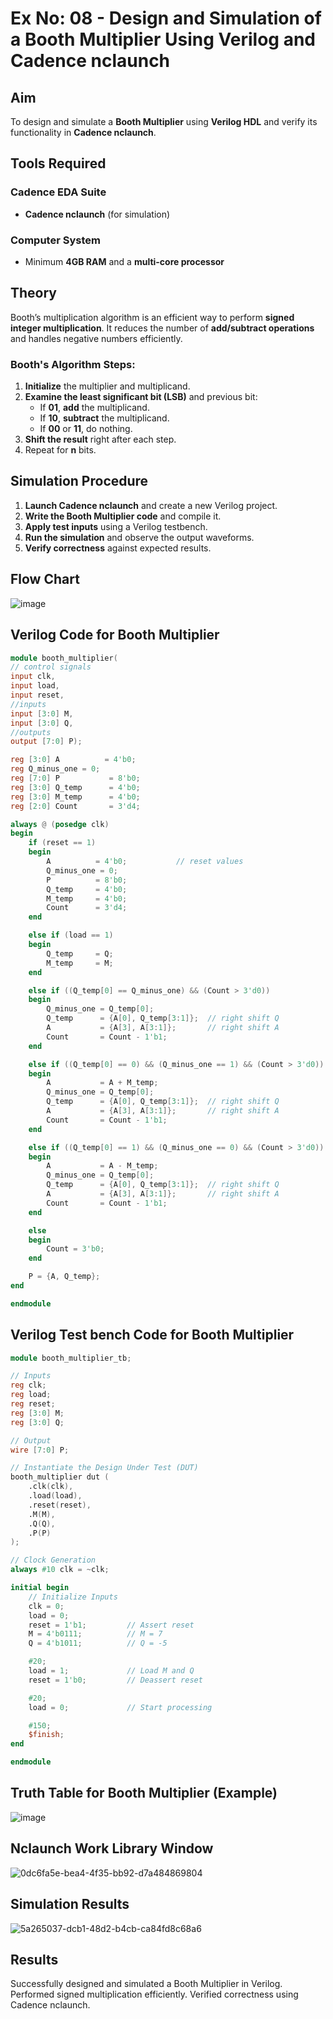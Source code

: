 # Ex No: 08 - Design and Simulation of a Booth Multiplier Using Verilog and Cadence nclaunch

## Aim
To design and simulate a **Booth Multiplier** using **Verilog HDL** and verify its functionality in **Cadence nclaunch**.

## Tools Required
### Cadence EDA Suite
- **Cadence nclaunch** (for simulation)

### Computer System
- Minimum **4GB RAM** and a **multi-core processor**

## Theory
Booth’s multiplication algorithm is an efficient way to perform **signed integer multiplication**. It reduces the number of **add/subtract operations** and handles negative numbers efficiently.

### Booth's Algorithm Steps:
1. **Initialize** the multiplier and multiplicand.
2. **Examine the least significant bit (LSB)** and previous bit:
   - If **01**, **add** the multiplicand.
   - If **10**, **subtract** the multiplicand.
   - If **00** or **11**, do nothing.
3. **Shift the result** right after each step.
4. Repeat for **n** bits.

## Simulation Procedure
1. **Launch Cadence nclaunch** and create a new Verilog project.
2. **Write the Booth Multiplier code** and compile it.
3. **Apply test inputs** using a Verilog testbench.
4. **Run the simulation** and observe the output waveforms.
5. **Verify correctness** against expected results.

## Flow Chart

![image](https://github.com/user-attachments/assets/a34dd25e-3043-4243-81a5-567165d3f4b2)


## Verilog Code for Booth Multiplier
```verilog
module booth_multiplier(
// control signals
input clk,
input load,
input reset,
//inputs
input [3:0] M,
input [3:0] Q,
//outputs
output [7:0] P);

reg [3:0] A          = 4'b0;
reg Q_minus_one = 0;
reg [7:0] P           = 8'b0;
reg [3:0] Q_temp      = 4'b0;
reg [3:0] M_temp      = 4'b0;
reg [2:0] Count       = 3'd4;

always @ (posedge clk)
begin
    if (reset == 1)
    begin
        A          = 4'b0;           // reset values
        Q_minus_one = 0;
        P          = 8'b0;
        Q_temp     = 4'b0;
        M_temp     = 4'b0;
        Count      = 3'd4;
    end

    else if (load == 1)
    begin
        Q_temp     = Q;
        M_temp     = M;
    end

    else if ((Q_temp[0] == Q_minus_one) && (Count > 3'd0))
    begin
        Q_minus_one = Q_temp[0];
        Q_temp      = {A[0], Q_temp[3:1]};  // right shift Q
        A           = {A[3], A[3:1]};       // right shift A
        Count       = Count - 1'b1;
    end

    else if ((Q_temp[0] == 0) && (Q_minus_one == 1) && (Count > 3'd0))
    begin
        A           = A + M_temp;
        Q_minus_one = Q_temp[0];
        Q_temp      = {A[0], Q_temp[3:1]};  // right shift Q
        A           = {A[3], A[3:1]};       // right shift A
        Count       = Count - 1'b1;
    end

    else if ((Q_temp[0] == 1) && (Q_minus_one == 0) && (Count > 3'd0))
    begin
        A           = A - M_temp;
        Q_minus_one = Q_temp[0];
        Q_temp      = {A[0], Q_temp[3:1]};  // right shift Q
        A           = {A[3], A[3:1]};       // right shift A
        Count       = Count - 1'b1;
    end

    else
    begin
        Count = 3'b0;
    end

    P = {A, Q_temp};
end

endmodule

```
## Verilog Test bench Code for Booth Multiplier
```verilog
module booth_multiplier_tb;

// Inputs
reg clk;
reg load;
reg reset;
reg [3:0] M;
reg [3:0] Q;

// Output
wire [7:0] P;

// Instantiate the Design Under Test (DUT)
booth_multiplier dut (
    .clk(clk),
    .load(load),
    .reset(reset),
    .M(M),
    .Q(Q),
    .P(P)
);

// Clock Generation
always #10 clk = ~clk;

initial begin
    // Initialize Inputs
    clk = 0;
    load = 0;
    reset = 1'b1;         // Assert reset
    M = 4'b0111;          // M = 7
    Q = 4'b1011;          // Q = -5

    #20;
    load = 1;             // Load M and Q
    reset = 1'b0;         // Deassert reset

    #20;
    load = 0;             // Start processing

    #150;
    $finish;
end

endmodule


```
## Truth Table for Booth Multiplier (Example)

![image](https://github.com/user-attachments/assets/742744b0-15e9-4c7c-8e0e-13a77f25673e)

## Nclaunch Work Library Window

![0dc6fa5e-bea4-4f35-bb92-d7a484869804](https://github.com/user-attachments/assets/ca7d7709-5a3b-43e8-9b74-a55ad8bdaa9a)



## Simulation Results

![5a265037-dcb1-48d2-b4cb-ca84fd8c68a6](https://github.com/user-attachments/assets/68daca75-39b1-4e37-82ec-85fcc90138df)



## Results
Successfully designed and simulated a Booth Multiplier in Verilog.
Performed signed multiplication efficiently.
Verified correctness using Cadence nclaunch.

